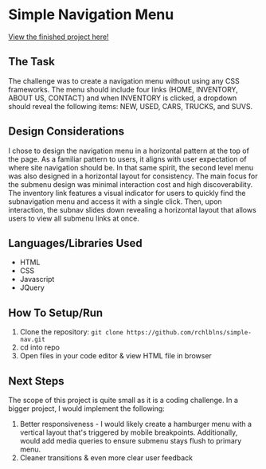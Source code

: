 # Simple Navigation Menu
[View the finished project here!](https://rchlblns.github.io/simple-nav/)

## The Task
The challenge was to create a navigation menu without using any CSS frameworks. The menu should include four links (HOME, INVENTORY, ABOUT US, CONTACT) and when INVENTORY is clicked, a dropdown should reveal the following items: NEW, USED, CARS, TRUCKS, and SUVS.  

## Design Considerations
I chose to design the navigation menu in a horizontal pattern at the top of the page. As a familiar pattern to users, it aligns with user expectation of where site navigation should be. In that same spirit, the second level menu was also designed in a horizontal layout for consistency. The main focus for the submenu design was minimal interaction cost and high discoverability. The inventory link features a visual indicator for users to quickly find the subnavigation menu and access it with a single click. Then, upon interaction, the subnav slides down revealing a horizontal layout that allows users to view all submenu links at once.  

## Languages/Libraries Used
* HTML
* CSS
* Javascript
* JQuery

## How To Setup/Run
1. Clone the repository: `git clone https://github.com/rchlblns/simple-nav.git`
2. cd into repo
3. Open files in your code editor & view HTML file in browser

## Next Steps
The scope of this project is quite small as it is a coding challenge. In a bigger project, I would implement the following:

1. Better responsiveness - I would likely create a hamburger menu with a vertical layout that's triggered by mobile breakpoints. Additionally, would add media queries to ensure submenu stays flush to primary menu. 
2. Cleaner transitions & even more clear user feedback
